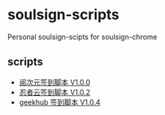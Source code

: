 # soulsign-scripts

Personal soulsign-scipts for soulsign-chrome

## scripts

+ [阅次元签到脚本 V1.0.0](https://gist.github.com/yi-Xu-0100/582545da3b2869b544272c4db8b77c7e)
+ [忍者云签到脚本 V1.0.2](https://gist.github.com/yi-Xu-0100/f9f91bda4293ffed7219a1d3331a05e3)
+ [geekhub 签到脚本 V1.0.4](https://gist.github.com/yi-Xu-0100/44d5d7199e029e61c0976902122c0900)
